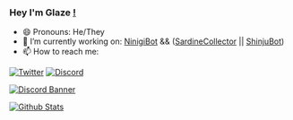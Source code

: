 ### Hey I'm Glaze [!][WavingHand]

- 😄 Pronouns: He/They  
- 🔭 I’m currently working on: [NinigiBot][linkNinigi] && ([SardineCollector][linkSardine] || [ShinjuBot][linkShinju])
- 📫 How to reach me:  

[![Twitter][iconTwitter]][linkTwitter] [![Discord][iconDiscord]][linkDiscord]  

[![Discord Banner][bannerDiscord]][inviteDiscord]
  
[![Github Stats][bannerGithub]][profileReadme]


<!--Links-->
[linkTwitter]: https://twitter.com/Glazelfy
[linkDiscord]: https://discord.com/channels/@me/232875725898645504
[inviteDiscord]: https://discord.gg/2gkybyu
[bannerDiscord]: https://canary.discordapp.com/api/guilds/549214833858576395/widget.png?style=banner2
[bannerGithub]: https://github-readme-stats.vercel.app/api?username=glazelf&count_private=true&show_icons=true&theme=tokyonight
[profileReadme]: https://github.com/Glazelf/Glazelf/blob/master/README.md
[linkNinigi]: https://github.com/Glazelf/NinigiBot
[linkSardine]: https://github.com/Glazelf/SardineCollector
[linkShinju]: https://github.com/Glazelf/ShinjuBot

<!--Images-->
[iconTwitter]: https://cdn4.iconfinder.com/data/icons/miu-social/60/twitter-social-media-64.png
[iconDiscord]: https://cdn4.iconfinder.com/data/icons/vector-brand-logos/40/Discord-64.png
[wavingHand]: https://raw.githubusercontent.com/MartinHeinz/MartinHeinz/master/wave.gif

